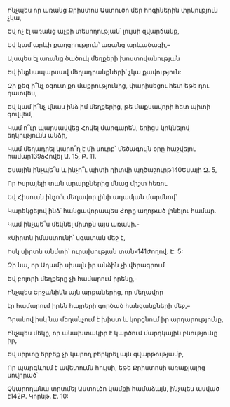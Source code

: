 Ինչպես որ առանց Քրիստոս Աստուծո մեր հոգիներին փրկություն չկա,

Եվ ոչ էլ առանց աչքի տեսողության՝ լույսի զվարճանք,

Եվ կամ արևի քաղցրություն՝ առանց արևածագի,–

Այսպես էլ առանց ծածուկ մեղքերի խոստովանության

Եվ ինքնապարսավ մեղադրանքների՝ չկա քավություն:

Զի քեզ ի՞նչ օգուտ քո մաքրությունից, փարիսեցու հետ եթե դու դատվես,

Եվ կամ ի՞նչ վնաս ինձ իմ մեղքերից, թե մաքսավորի հետ պիտի գովվեմ,

Կամ ո՞ւր պարսավվեց Հովել մարգարեն, երիցս կրկնելով եղկությունն անձի,

Կամ մեղադրել կարո՞ղ է մի սուրբ՝ մեծագույն օրը հաշվելու համար139aՀովել Ա. 15, Բ. 11.

Եսային ինչպե՞ս և ինչո՞ւ պիտի դիտվի պղծաշուրթ140Եսայի Զ. 5,

Որ Իսրայելի տան արարքներից մնաց միշտ հեռու.

Եվ Հիսուսն ինչո՞ւ մեղավոր լինի ադամյան մարմնով՝

Կարեկցելով ինձ՝ հանցավորապես Հորը աղոթած լինելու համար.

Կամ ինչպե՞ս մեկնել միտքն այս առակի.-

«Սիրտն իմաստունի՝ սգատան մեջ է,

Իսկ սիրտն անմտի` ուրախության տան»141Ժողով. Է. 5:

Զի նա, որ Ադամի սխալն իր անձին չի վերագրում

Եվ բոլորի մեղքերը չի համարում իրենը,-

Ինչպես Երջանիկն այն արքաներից, որ մեղավոր

էր համարում իրեն հայրերի գործած հանցանքների մեջ,–

Դրանով իսկ նա մեղանչում է խիստ և կորցնում իր արդարությունը,

Ինչպես մեկը, որ անախտակիր է կարծում մարդկային բնությունը իր,

Եվ սիրտը երբեք չի կարող բերկրել այն զվարթությամբ,

Որ պարգևում է ավետումն հույսի, եթե Քրիստոսի առաքյալից սովորած՝

Չկարողանա տրտմել Աստուծո կամքի համաձայն, ինչպես ասված է142Բ. Կորնթ. Է. 10: